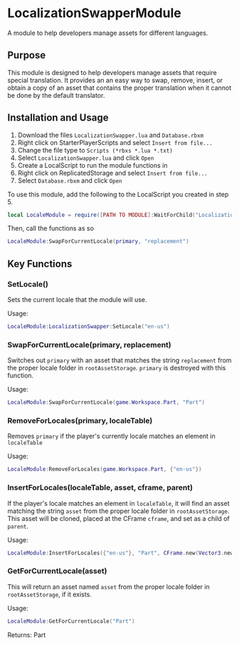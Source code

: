 # LocalizationSwapperModule
A module to help developers manage assets for different languages.

## Purpose
This module is designed to help developers manage assets that require special translation. It provides an an easy way to swap, remove, insert, or obtain a copy of an asset that contains the proper translation when it cannot be done by the default translator. 

## Installation and Usage
1. Download the files `LocalizationSwapper.lua` and `Database.rbxm`
2. Right click on StarterPlayerScripts and select `Insert from file...`
3. Change the file type to `Scripts (*rbxs *.lua *.txt)`
4. Select `LocalizationSwapper.lua` and click `Open`
5. Create a LocalScript to run the module functions in
6. Right click on ReplicatedStorage and select `Insert from file...`
7. Select `Database.rbxm` and click `Open`

To use this module, add the following to the LocalScript you created in step 5.
```lua
local LocaleModule = require([PATH TO MODULE]:WaitForChild("LocalizationSwapperModule"))
```
Then, call the functions as so
```lua
LocaleModule:SwapForCurrentLocale(primary, "replacement")
```

## Key Functions

### SetLocale()
Sets the current locale that the module will use.

Usage:
```lua
LocaleModule:LocalizationSwapper:SetLocale("en-us")
```

### SwapForCurrentLocale(primary, replacement)
Switches out `primary` with an asset that matches the string `replacement` from the proper locale folder in `rootAssetStorage`. `primary` is destroyed with this function.

Usage:
```lua
LocaleModule:SwapForCurrentLocale(game.Workspace.Part, "Part")
```

### RemoveForLocales(primary, localeTable)
Removes `primary` if the player's currently locale matches an element in `localeTable`

Usage:
```lua
LocaleModule:RemoveForLocales(game.Workspace.Part, {"en-us"})
```

### InsertForLocales(localeTable, asset, cframe, parent)
If the player's locale matches an element in `localeTable`, it will find an asset matching the string `asset` from the proper locale folder in `rootAssetStorage`. This asset will be cloned, placed at the CFrame `cframe`, and set as a child of `parent`.

Usage:
```lua
LocaleModule:InsertForLocales({"en-us"}, "Part", CFrame.new(Vector3.new(0,0,0)), game.Workspace)
```

### GetForCurrentLocale(asset)
This will return an asset named `asset` from the proper locale folder in `rootAssetStorage`, if it exists.

Usage:
```lua
LocaleModule:GetForCurrentLocale("Part")
```

Returns:
Part

